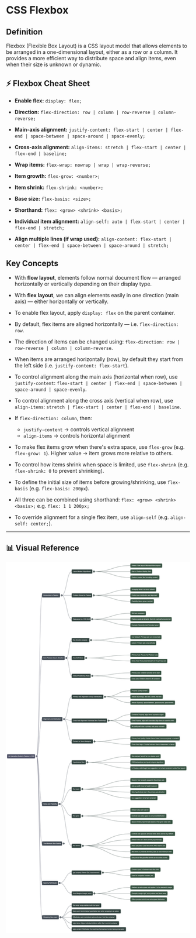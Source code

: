 # CSS Flexbox

## Definition
Flexbox (Flexible Box Layout) is a CSS layout model that allows elements to be arranged in a one-dimensional layout, either as a row or a column. It provides a more efficient way to distribute space and align items, even when their size is unknown or dynamic.

## ⚡ Flexbox Cheat Sheet

- **Enable flex:** `display: flex;`

- **Direction:** `flex-direction: row | column | row-reverse | column-reverse;`

- **Main-axis alignment:** `justify-content: flex-start | center | flex-end | space-between | space-around | space-evenly;`

- **Cross-axis alignment:** `align-items: stretch | flex-start | center | flex-end | baseline;`

- **Wrap items:** `flex-wrap: nowrap | wrap | wrap-reverse;`

- **Item growth:** `flex-grow: <number>;`

- **Item shrink:** `flex-shrink: <number>;`

- **Base size:** `flex-basis: <size>;`

- **Shorthand:** `flex: <grow> <shrink> <basis>;`

- **Individual item alignment:** `align-self: auto | flex-start | center | flex-end | stretch;`

- **Align multiple lines (if wrap used):** `align-content: flex-start | center | flex-end | space-between | space-around | stretch;`

## Key Concepts

- With **flow layout**, elements follow normal document flow — arranged horizontally or vertically depending on their display type.

- With **flex layout**, we can align elements easily in one direction (main axis) — either horizontally or vertically.

- To enable flex layout, apply `display: flex` on the parent container.

- By default, flex items are aligned horizontally — i.e. `flex-direction: row`.

- The direction of items can be changed using:
  `flex-direction: row | row-reverse | column | column-reverse`.

- When items are arranged horizontally (row), by default they start from the left side (i.e. `justify-content: flex-start`).

- To control alignment along the main axis (horizontal when row), use `justify-content`:
  `flex-start | center | flex-end | space-between | space-around | space-evenly`.

- To control alignment along the cross axis (vertical when row), use `align-items`:
  `stretch | flex-start | center | flex-end | baseline`.

- If `flex-direction: column`, then:
  - `justify-content` → controls vertical alignment
  - `align-items` → controls horizontal alignment

- To make flex items grow when there's extra space, use `flex-grow` (e.g. `flex-grow: 1`).
  Higher value → item grows more relative to others.

- To control how items shrink when space is limited, use `flex-shrink` (e.g. `flex-shrink: 0` to prevent shrinking).

- To define the initial size of items before growing/shrinking, use `flex-basis` (e.g. `flex-basis: 200px`).

- All three can be combined using shorthand:
  `flex: <grow> <shrink> <basis>;`
  e.g. `flex: 1 1 200px;`

- To override alignment for a single flex item, use `align-self` (e.g. `align-self: center;`).

---

## 📊 Visual Reference

![CSS Flexbox Mindmap](./assets/css-flex-mindmap.png)
